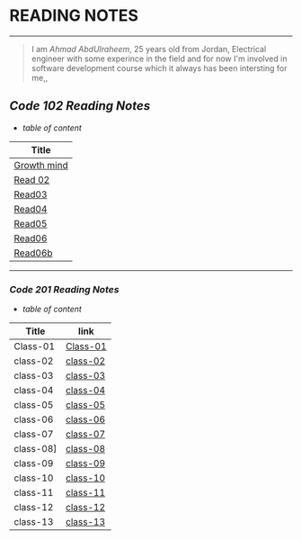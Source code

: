 # READING NOTES
___
> I am *Ahmad AbdUlraheem*, 25 years old from Jordan, Electrical engineer with some experince in the field and for now I'm involved in software development course which it always has been intersting for me,, 

## ***Code 102 Reading Notes*** 
* *table of content*

| **Title**    | 
| ------------- |
|  [Growth mind](https://ahmadabdulraheem.github.io/reading-notes/growthMind)| 
| [Read 02](https://ahmadabdulraheem.github.io/reading-notes/read02)  |
| [Read03](https://ahmadabdulraheem.github.io/reading-notes/read03) |
| [Read04](https://ahmadabdulraheem.github.io/reading-notes/read04) | 
|[Read05](https://ahmadabdulraheem.github.io/reading-notes/read05) | 
| [Read06](https://ahmadabdulraheem.github.io/reading-notes/read06) | 
|[Read06b](https://ahmadabdulraheem.github.io/reading-notes/read06b) |


________
### ***Code 201 Reading Notes***
* *table of content*

| **Title**    | **link** |
| ------------- |------|
|  Class-01 | [Class-01](https://ahmadabdulraheem.github.io/reading-notes/class-01) | 
| class-02 | [class-02](https://ahmadabdulraheem.github.io/reading-notes/class-02)  |
| class-03 | [class-03](https://ahmadabdulraheem.github.io/reading-notes/class-03) |
| class-04 | [class-04](https://ahmadabdulraheem.github.io/reading-notes/class-04) | 
| class-05 | [class-05](https://ahmadabdulraheem.github.io/reading-notes/class-05) | 
| class-06 | [class-06](https://ahmadabdulraheem.github.io/reading-notes/class-06) | 
| class-07 | [class-07](https://ahmadabdulraheem.github.io/reading-notes/class-07) |
| class-08] | [class-08](https://ahmadabdulraheem.github.io/reading-notes/class-08) |
| class-09 | [class-09](https://ahmadabdulraheem.github.io/reading-notes/class-09) |
| class-10 | [class-10](https://ahmadabdulraheem.github.io/reading-notes/class-10) | 
| class-11 | [class-11](https://ahmadabdulraheem.github.io/reading-notes/class-11) | 
|class-12 | [class-12](https://ahmadabdulraheem.github.io/reading-notes/class-12) | 
|class-13 | [class-13](https://ahmadabdulraheem.github.io/reading-notes/class-13) | 
  
